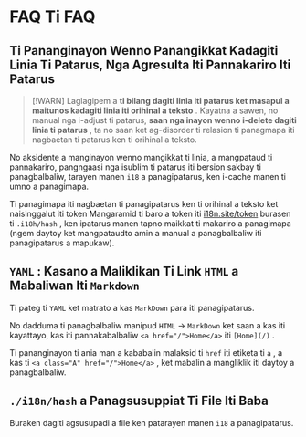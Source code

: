 # FAQ Ti FAQ

## Ti Pananginayon Wenno Panangikkat Kadagiti Linia Ti Patarus, Nga Agresulta Iti Pannakariro Iti Patarus

> [!WARN]
> Laglagipem a **ti bilang dagiti linia iti patarus ket masapul a maitunos kadagiti linia iti orihinal a teksto** .
> Kayatna a sawen, no manual nga i-adjust ti patarus, **saan nga inayon wenno i-delete dagiti linia ti patarus** , ta no saan ket ag-disorder ti relasion ti panagmapa iti nagbaetan ti patarus ken ti orihinal a teksto.

No aksidente a manginayon wenno mangikkat ti linia, a mangpataud ti pannakariro, pangngaasi nga isublim ti patarus iti bersion sakbay ti panagbalbaliw, tarayen manen `i18` a panagipatarus, ken i-cache manen ti umno a panagimapa.

Ti panagimapa iti nagbaetan ti panagipatarus ken ti orihinal a teksto ket naisinggalut iti token Mangaramid ti baro a token iti [i18n.site/token](//i18n.site/token) burasen ti `.i18h/hash` , ken ipatarus manen tapno maikkat ti makariro a panagimapa (ngem daytoy ket mangpataudto amin a manual a panagbalbaliw iti panagipatarus a mapukaw).

## `YAML` : Kasano a Maliklikan Ti Link `HTML` a Mabaliwan Iti `Markdown`

Ti pateg ti `YAML` ket matrato a kas `MarkDown` para iti panagipatarus.

No dadduma ti panagbalbaliw manipud `HTML` → `MarkDown` ket saan a kas iti kayattayo, kas iti pannakabalbaliw `<a href="/">Home</a>` iti `[Home](/)` .

Ti pananginayon ti ania man a kababalin malaksid ti `href` iti etiketa ti `a` , a kas ti `<a class="A" href="/">Home</a>` , ket mabalin a mangliklik iti daytoy a panagbalbaliw.

## `./i18n/hash` a Panagsusuppiat Ti File Iti Baba

Buraken dagiti agsusupadi a file ken patarayen manen `i18` a panagipatarus.
